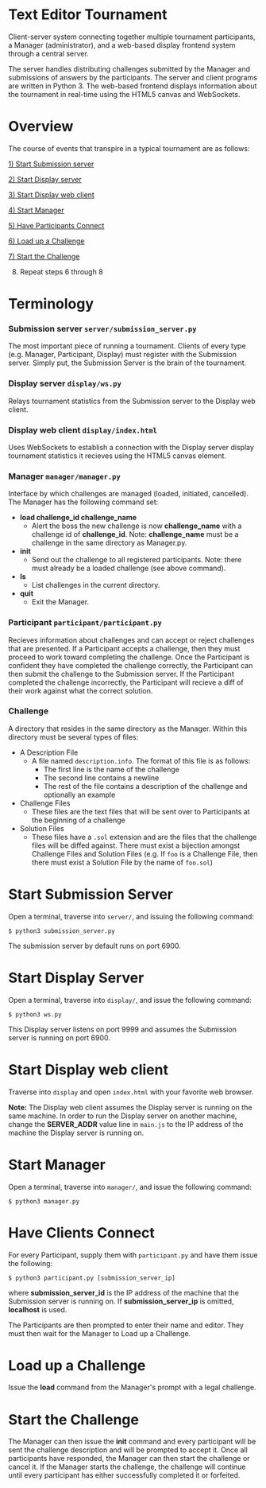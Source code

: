 Text Editor Tournament
=======================

Client-server system connecting together multiple tournament participants, a
Manager (administrator), and a web-based display frontend system through a
central server.

The server handles distributing challenges submitted by the Manager and
submissions of answers by the participants. The server and client programs are
written in Python 3. The web-based frontend displays information about the
tournament in real-time using the HTML5 canvas and WebSockets.

Overview
========

The course of events that transpire in a typical tournament are as follows:

[1) Start Submission server](#start-submission-server)

[2) Start Display server](#start-display-server)

[3) Start Display web client](#start-display-web-client)

[4) Start Manager](#start-manager)

[5) Have Participants Connect](#have-participants-connect)

[6) Load up a Challenge](#load-up-a-challenge)

[7) Start the Challenge](#start-the-challenge)

8) Repeat steps 6 through 8

Terminology
===========

### Submission server `server/submission_server.py`

The most important piece of running a tournament. Clients of every type (e.g.
Manager, Participant, Display) must register with the Submission server. Simply
put, the Submission Server is the brain of the tournament.

### Display server `display/ws.py`

Relays tournament statistics from the Submission server to the Display web
client.

### Display web client `display/index.html` 

Uses WebSockets to establish a connection with the Display server display
tournament statistics it recieves using the HTML5 canvas element.

### Manager `manager/manager.py` 

Interface by which challenges are managed (loaded, initiated, cancelled). The
Manager has the following command set:

* **load challenge_id challenge_name**
    * Alert the boss the new challenge is now **challenge_name** with a challenge
      id of **challenge_id**. Note: **challenge_name** must be a challenge in the
      same directory as Manager.py.
* **init**
    * Send out the challenge to all registered participants. Note: there must
      already be a loaded challenge (see above command).
* **ls**
    * List challenges in the current directory.
* **quit**
    * Exit the Manager.

### Participant `participant/participant.py`

Recieves information about challenges and can accept or reject challenges that
are presented. If a Participant accepts a challenge, then they must proceed to
work toward completing the challenge. Once the Participant is confident they
have completed the challenge correctly, the Participant can then submit the
challenge to the Submission server. If the Participant completed the challenge
incorrectly, the Participant will recieve a diff of their work against what the
correct solution.

### Challenge

A directory that resides in the same directory as the Manager. Within this
directory must be several types of files:

* A Description File
    * A file named `description.info`. The format of this file is as follows:
        * The first line is the name of the challenge
        * The second line contains a newline
        * The rest of the file contains a description of the challenge and
          optionally an example
* Challenge Files
    * These files are the text files that will be sent over to Participants at
      the beginning of a challenge
* Solution Files
    * These files have a `.sol` extension and are the files that the challenge
      files will be diffed against. There must exist a bijection amongst
      Challenge Files and Solution Files (e.g. If `foo` is a Challenge File,
      then there must exist a Solution File by the name of `foo.sol`)

Start Submission Server
=======================

Open a terminal, traverse into `server/`, and issuing the following command:

    $ python3 submission_server.py

The submission server by default runs on port 6900.

Start Display Server
====================

Open a terminal, traverse into `display/`, and issue the following command:

    $ python3 ws.py

This Display server listens on port 9999 and assumes the Submission server is
running on port 6900.

Start Display web client
========================

Traverse into `display` and open `index.html` with your favorite web browser.

**Note:** The Display web client assumes the Display server is running on the
same machine. In order to run the Display server on another machine, change the
**SERVER_ADDR** value line in `main.js` to the IP address of the machine the
Display server is running on.

Start Manager
=============

Open a terminal, traverse into `manager/`, and issue the following command:

    $ python3 manager.py

Have Clients Connect
====================

For every Participant, supply them with `participant.py` and have them issue the
following:

    $ python3 participant.py [submission_server_ip]

where **submission_server_id** is the IP address of the machine that the
Submission server is running on. If **submission_server_ip** is omitted,
**localhost** is used.

The Participants are then prompted to enter their name and editor. They must
then wait for the Manager to Load up a Challenge.

Load up a Challenge
===================

Issue the **load** command from the Manager's prompt with a legal challenge.

Start the Challenge
===================

The Manager can then issue the **init** command and every participant will be
sent the challenge description and will be prompted to accept it. Once all
participants have responded, the Manager can then start the challenge or cancel
it. If the Manager starts the challenge, the challenge will continue until
every participant has either successfully completed it or forfeited.
